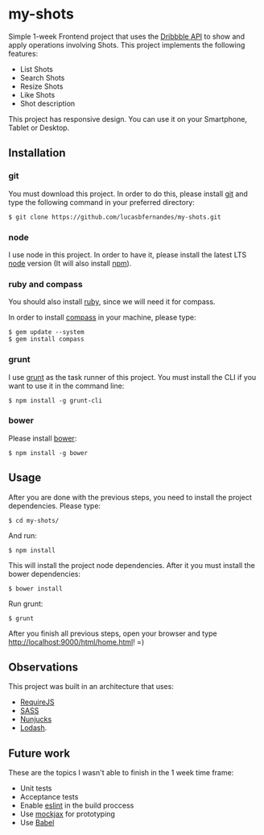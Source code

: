 # my-shots

Simple 1-week Frontend project that uses the [Dribbble API](http://developer.dribbble.com/) to show and apply operations involving Shots. This project implements the following features: 

* List Shots
* Search Shots
* Resize Shots
* Like Shots
* Shot description

This project has responsive design. You can use it on your Smartphone, Tablet or Desktop.

## Installation

### git

You must download this project. In order to do this, please install [git](https://git-scm.com/download/linux) and type the following command in your preferred directory:

	$ git clone https://github.com/lucasbfernandes/my-shots.git

### node

I use node in this project. In order to have it, please install the latest LTS [node](https://nodejs.org/en/) version (It will also install [npm](https://www.npmjs.com/)).

### ruby and compass
You should also install [ruby](https://www.ruby-lang.org/pt/documentation/installation/), since we will need it for compass.

In order to install [compass](http://compass-style.org/) in your machine, please type:

	$ gem update --system
	$ gem install compass

### grunt

I use [grunt](https://gruntjs.com/) as the task runner of this project. You must install the CLI if you want to use it in the command line:

	$ npm install -g grunt-cli

### bower 

Please install [bower](https://bower.io/):

	$ npm install -g bower

## Usage

After you are done with the previous steps, you need to install the project dependencies. Please type:

	$ cd my-shots/

And run:

	$ npm install

This will install the project node dependencies. After it you must install the bower dependencies:

	$ bower install

Run grunt:

	$ grunt

After you finish all previous steps, open your browser and type [http://localhost:9000/html/home.html](http://localhost:9000/html/home.html)! =)

## Observations

This project was built in an architecture that uses:

* [RequireJS](http://requirejs.org/)
* [SASS](http://sass-lang.com/)
* [Nunjucks](https://mozilla.github.io/nunjucks/)
* [Lodash](https://lodash.com/).

## Future work

These are the topics I wasn't able to finish in the 1 week time frame:

* Unit tests
* Acceptance tests
* Enable [eslint](http://eslint.org/) in the build proccess
* Use [mockjax](https://github.com/jakerella/jquery-mockjax) for prototyping
* Use [Babel](https://babeljs.io/)
